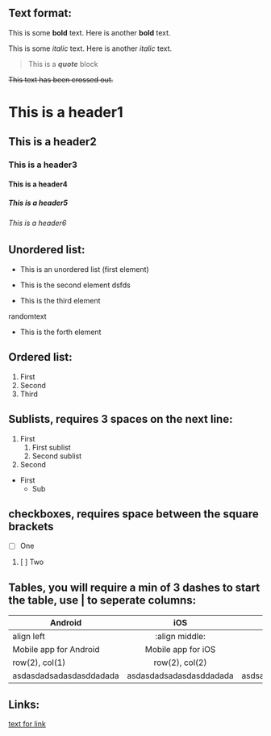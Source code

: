 ## Text format:

This is some **bold** text. Here is another __bold__ text.

This is some *italic* text. Here is another _italic_ text.

> This is a _**quote**_ block

~~This text has been crossed out.~~

# This is a header1
## This is a header2
### This is a header3
#### This is a header4
##### This is a header5
###### This is a header6

## Unordered list:
- This is an unordered list (first element)
+ This is the second element
dsfds
* This is the third element

randomtext

- This is the forth element

## Ordered list:
1. First
2. Second
3. Third

## Sublists, requires 3 spaces on the next line:

1. First
   1. First sublist
   2. Second sublist
2. Second
- First
   - Sub

## checkboxes, requires space between the square brackets 
- [ ] One
1. [ ] Two

## Tables, you will require a min of 3 dashes to start the table, use | to seperate columns:

Android | iOS | Windows
------- | :-------:| ---:
align left | :align middle: | align right:
Mobile app for Android | Mobile app for iOS | App for windows
row(2), col(1)  | row(2), col(2)
asdasdadsadasdasddadada | asdasdadsadasdasddadada | asdsaaaaaaaaaaaasgfhfghffghgf

## Links:

[text for link](www.google.co.uk)
